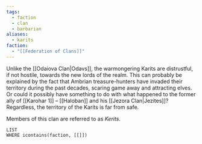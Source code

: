 ```yaml
---
tags:
  - faction
  - clan
  - barbarian
aliases:
  - karits
faction:
  - "[[Federation of Clans]]"
---
```


Unlike the [[Odaiova Clan|Odavs]], the warmongering Karits are distrustful, if not hostile, towards the new lords of the realm. This can probably be explained by the fact that Ambrian treasure-hunters have invaded their territory during the past decades, scaring game away and attracting elves. Or could it possibly have something to do with what happened to the former ally of [[Karohar 1]] – [[Haloban]] and his [[Jezora Clan|Jezites]]? Regardless, the territory of the Karits is far from safe.

Members of this clan are referred to as *Kerits*.

```dataview
LIST
WHERE icontains(faction, [[]])
```